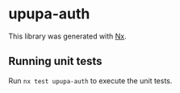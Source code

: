 # upupa-auth

This library was generated with [Nx](https://nx.dev).

## Running unit tests

Run `nx test upupa-auth` to execute the unit tests.
